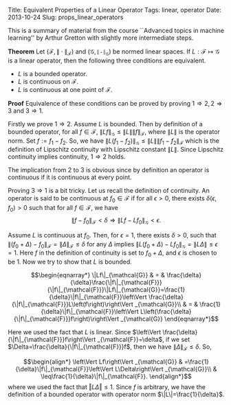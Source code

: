 Title: Equivalent Properties of a Linear Operator
Tags: linear, operator
Date: 2013-10-24
Slug: props_linear_operators



This is a summary of material from the course ``Advanced topics in
machine learning'' by Arthur Gretton with slightly more intermediate
steps. 

**Theorem**
Let $\left(\mathcal{F},\|\cdot\|_{\mathcal{F}}\right)$ and $\left(\mathcal{G},\|\cdot\|_{\mathcal{G}}\right)$
be normed linear spaces. If $L:\mathcal{F}\mapsto\mathcal{G}$ is
a linear operator, then the following three conditions are equivalent. 

* $L$ is a bounded operator.
* $L$ is continuous on $\mathcal{F}$.
* $L$ is continuous at one point of $\mathcal{F}$.

**Proof**
Equivalence of these conditions can be proved by proving $1\Rightarrow2,2\Rightarrow3$
and $3\Rightarrow1$.

Firstly we prove $1\Rightarrow2$. Assume $L$ is bounded. Then by
definition of a bounded operator, for all $f\in\mathcal{F}$, $\|Lf\|_{\mathcal{G}}\leq\|L\|\|f\|_{\mathcal{F}}$,
where $\|L\|$ is the operator norm. Set $f:=f_{1}-f_{2}$. So, we
have $\|L\left(f_{1}-f_{2}\right)\|_{\mathcal{G}}\leq\|L\|\|f_{1}-f_{2}\|_{\mathcal{F}}$
which is the definition of Lipschitz continuity with Lipschitz constant
$\|L\|$. Since Lipschitz continuity implies continuity, $1\Rightarrow2$
holds.

The implication from 2 to 3 is obvious since by definition an operator
is continuous if it is continuous at every point.

Proving $3\Rightarrow1$ is a bit tricky. Let us recall the definition
of continuity. An operator is said to be continuous at $f_{0}\in\mathcal{F}$
if for all $\epsilon>0$, there exists $\delta(\epsilon,f_{0})>0$
such that for all $f\in\mathcal{F}$, we have 
$$\|f-f_{0}\|_{\mathcal{F}}<\delta\Rightarrow\|Lf-Lf_{0}\|_{\mathcal{G}}<\epsilon.$$ 

Assume $L$ is continuous at $f_{0}$. Then, for $\epsilon=1$, there
exists $\delta>0$, such that $\|\left(f_{0}+\Delta\right)-f_{0}\|_{\mathcal{F}}=\|\Delta\|_{\mathcal{F}}\leq\delta$
for any $\Delta$ implies $\|L\left(f_{0}+\Delta\right)-Lf_{0}\|_{\mathcal{G}}=\|L\Delta\|\leq\epsilon=1$.
Here $f$ in the definition of continuity is set to $f_{0}+\Delta$,
and $\epsilon$ is chosen to be 1. Now we try to show that $L$ is
bounded.

$$\begin{eqnarray*}
\|Lf\|_{\mathcal{G}} & = & \frac{\delta}{\delta}\frac{\|f\|_{\mathcal{F}}}{\|f\|_{\mathcal{F}}}\|Lf\|_{\mathcal{G}}=\frac{1}{\delta}\|f\|_{\mathcal{F}}\left\Vert \frac{\delta}{\|f\|_{\mathcal{F}}}L\left(f\right)\right\Vert _{\mathcal{G}}\\
 & = & \frac{1}{\delta}\|f\|_{\mathcal{F}}\left\Vert L\left(\frac{\delta}{\|f\|_{\mathcal{F}}}f\right)\right\Vert _{\mathcal{G}}
\end{eqnarray*}$$

Here we used the fact that $L$ is linear. Since $\left\Vert \frac{\delta}{\|f\|_{\mathcal{F}}}f\right\Vert _{\mathcal{F}}=\delta$,
if we set $\Delta=\frac{\delta}{\|f\|_{\mathcal{F}}}f$, then we have
$\|\Delta\|_{\mathcal{F}}\leq\delta$. So,

$$\begin{align*}
\left\Vert Lf\right\Vert _{\mathcal{G}} & =\frac{1}{\delta}\|f\|_{\mathcal{F}}\left\Vert L\Delta\right\Vert _{\mathcal{G}}\\
 & \leq\frac{1}{\delta}\|f\|_{\mathcal{F}}.
\end{align*}$$
where we used the fact that $\left\Vert L\Delta\right\Vert \leq1$.
Since $f$ is arbitrary, we have the definition of a bounded operator
with operator norm $\|L\|=\frac{1}{\delta}$.
